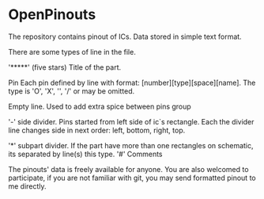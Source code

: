 # OpenPinouts

The repository contains pinout of ICs. Data stored in simple text format.

There are some types of line in the file.

'*****' (five stars) Title of the part.

Pin Each pin defined by line with format: [number][type][space][name]. The type is 'O', 'X', '\', '/' or may be omitted.

Empty line. Used to add extra spice between pins group

'-' side divider. Pins started from left side of ic`s rectangle. Each the divider line changes side in next order: left, bottom, right, top.

'*' subpart divider. If the part have more than one rectangles on schematic, its separated by line(s) this type.
'#' Comments

The pinouts' data is freely available for anyone. You are also welcomed to participate, if you are not familiar with git, you may send formatted pinout to me directly.
